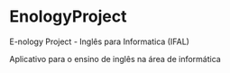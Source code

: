 # EnologyProject
E-nology Project - Inglês para Informatica (IFAL)

Aplicativo para o ensino de inglês na área de informática

